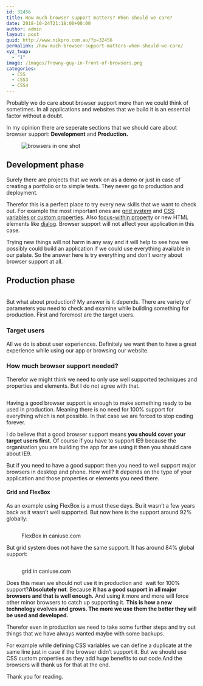 ```yaml
---
id: 32456
title: How much browser support matters? When should we care?
date: 2018-10-24T21:18:00+00:00
author: admin
layout: post
guid: http://www.nikpro.com.au/?p=32456
permalink: /how-much-browser-support-matters-when-should-we-care/
xyz_twap:
  - "1"
image: /images/frowny-guy-in-front-of-browsers.png
categories:
  - CSS
  - CSS3
  - CSS4
---
```

Probably we do care about browser support more than we could think of sometimes. In all applications and websites that we build it is an essential factor without a doubt.

In my opinion there are seperate sections that we should care about browser support: **Development** and **Production.**<figure class="wp-block-image">

<img src="http://www.nikpro.com.aubrowsers-in-one-shot.jpg" alt="browsers in one shot" class="wp-image-32459" srcset="http://testgatsby.localbrowsers-in-one-shot.jpg 2000w, http://testgatsby.localbrowsers-in-one-shot-300x116.jpg 300w, http://testgatsby.localbrowsers-in-one-shot-768x297.jpg 768w, http://testgatsby.localbrowsers-in-one-shot-1024x396.jpg 1024w, http://testgatsby.localbrowsers-in-one-shot-1568x607.jpg 1568w" sizes="(max-width: 2000px) 100vw, 2000px" /> </figure> 

## Development phase

Surely there are projects that we work on as a demo or just in case of creating a portfolio or to simple tests. They never go to production and deployment.

Therefor this is a perfect place to try every new skills that we want to check out. For example the most important ones are [grid system](http://www.nikpro.com.au/css-grid-layout-review-with-examples-part-1/) and [CSS variables or custom properties](http://www.nikpro.com.au/css-custom-properties-or-variables-with-more-examples/). Also [focus-within property](http://www.nikpro.com.au/the-css4-focus-within-selector-is-explained-with-examples/) or new HTML elements like [dialog](http://www.nikpro.com.au/how-to-create-pop-ups-or-a-modal-using-the-new-html-dialog-element/). Browser support will not affect your application in this case.

Trying new things will not harm in any way and it will help to see how we possibly could build an application if we could use everything available in our palate. So the answer here is try everything and don&#8217;t worry about browser support at all.

## Production phase<figure class="wp-block-image">

<img src="http://www.nikpro.com.auproduction-phase.jpg" alt="" class="wp-image-32460" srcset="http://testgatsby.localproduction-phase.jpg 1024w, http://testgatsby.localproduction-phase-300x150.jpg 300w, http://testgatsby.localproduction-phase-768x384.jpg 768w" sizes="(max-width: 1024px) 100vw, 1024px" /> </figure> 

But what about production? My answer is it depends. There are variety of parameters you need to check and examine while building something for production. First and foremost are the target users.

### Target users

All we do is about user experiences. Definitely we want then to have a great experience while using our app or browsing our website. 

### How much browser support needed?

Therefor we might think we need to only use well supported techniques and properties and elements. But I do not agree with that.<figure class="wp-block-image">

<img src="http://www.nikpro.com.auall-browsers.jpg" alt="" class="wp-image-32458" srcset="http://testgatsby.localall-browsers.jpg 600w, http://testgatsby.localall-browsers-300x158.jpg 300w" sizes="(max-width: 600px) 100vw, 600px" /> </figure> 

Having a good browser support is enough to make something ready to be used in production. Meaning there is no need for 100% support for everything which is not possible. In that case we are forced to stop coding forever.

I do believe that a good browser support means **you should cover your target users first.** Of course if you have to support IE9 because the organisation you are building the app for are using it then you should care about IE9.&nbsp;

But if you need to have a good support then you need to well support major browsers in desktop and phone. How well? It depends on the type of your application and those properties or elements you need there.

#### Grid and FlexBox

As an example using FlexBox is a must these days. Bu it wasn&#8217;t a few years back as it wasn&#8217;t well supported. But now here is the support around 92% globally:<figure class="wp-block-image">

<img src="http://www.nikpro.com.auflexboxsupport.png" alt="" class="wp-image-32461" srcset="http://testgatsby.localflexboxsupport.png 1272w, http://testgatsby.localflexboxsupport-300x144.png 300w, http://testgatsby.localflexboxsupport-768x370.png 768w, http://testgatsby.localflexboxsupport-1024x493.png 1024w" sizes="(max-width: 1272px) 100vw, 1272px" /> <figcaption>FlexBox in caniuse.com</figcaption></figure> 

But grid system does not have the same support. It has around 84% global support:<figure class="wp-block-image">

<img src="http://www.nikpro.com.augrid-support.png" alt="" class="wp-image-32462" srcset="http://testgatsby.localgrid-support.png 1254w, http://testgatsby.localgrid-support-300x143.png 300w, http://testgatsby.localgrid-support-768x366.png 768w, http://testgatsby.localgrid-support-1024x488.png 1024w" sizes="(max-width: 1254px) 100vw, 1254px" /> <figcaption>grid in caniuse.com</figcaption></figure> 

Does this mean we should not use it in production and&nbsp; wait for 100% support?**Absolutely not**. Because **it has a good support in all major browsers and that is well enough.** And using it more and more will force other minor browsers to catch up supporting it. **This is how a new technology evolves and grows. The more we use them the better they will be used and developed.**

Therefor even in production we need to take some further steps and try out things that we have always wanted maybe with some backups. 

For example while defining CSS variables we can define a duplicate at the same line just in case if the browser didn&#8217;t support it. But we should use CSS custom properties as they add huge benefits to out code.And the browsers will thank us for that at the end.

Thank you for reading.